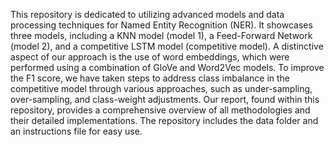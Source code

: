 This repository is dedicated to utilizing advanced models and data processing techniques for Named Entity Recognition (NER). It showcases three models, including a KNN model (model 1), a Feed-Forward Network (model 2), and a competitive LSTM model (competitive model). A distinctive aspect of our approach is the use of word embeddings, which were performed using a combination of GloVe and Word2Vec models. To improve the F1 score, we have taken steps to address class imbalance in the competitive model through various approaches, such as under-sampling, over-sampling, and class-weight adjustments. Our report, found within this repository, provides a comprehensive overview of all methodologies and their detailed implementations. The repository includes the data folder and an instructions file for easy use.
